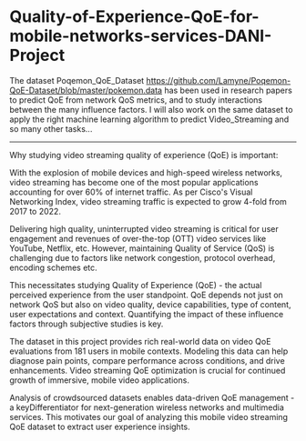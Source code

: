 # Quality-of-Experience-QoE-for-mobile-networks-services-DANI-Project
The dataset Poqemon_QoE_Dataset https://github.com/Lamyne/Poqemon-QoE-Dataset/blob/master/pokemon.data has been used in research papers to predict QoE from network QoS metrics, and to study interactions between the many influence factors. I will also work on the same dataset to apply the right machine learning algorithm to predict Video_Streaming  and so many other tasks...
____________________________________________________________________
Why studying video streaming quality of experience (QoE) is important:

With the explosion of mobile devices and high-speed wireless networks, video streaming has become one of the most popular applications accounting for over 60% of internet traffic. As per Cisco's Visual Networking Index, video streaming traffic is expected to grow 4-fold from 2017 to 2022. 

Delivering high quality, uninterrupted video streaming is critical for user engagement and revenues of over-the-top (OTT) video services like YouTube, Netflix, etc. However, maintaining Quality of Service (QoS) is challenging due to factors like network congestion, protocol overhead, encoding schemes etc. 

This necessitates studying Quality of Experience (QoE) - the actual perceived experience from the user standpoint. QoE depends not just on network QoS but also on video quality, device capabilities, type of content, user expectations and context. Quantifying the impact of these influence factors through subjective studies is key.

The dataset in this project provides rich real-world data on video QoE evaluations from 181 users in mobile contexts. Modeling this data can help diagnose pain points, compare performance across conditions, and drive enhancements. Video streaming QoE optimization is crucial for continued growth of immersive, mobile video applications.

Analysis of crowdsourced datasets enables data-driven QoE management - a keyDifferentiator for next-generation wireless networks and multimedia services. This motivates our goal of analyzing this mobile video streaming QoE dataset to extract user experience insights.

